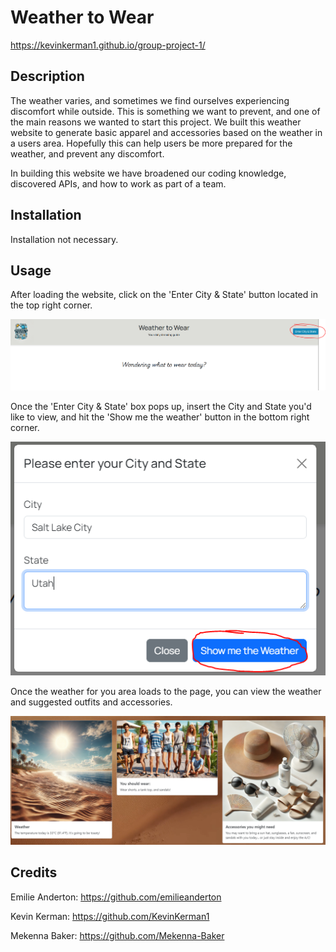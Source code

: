 # Weather to Wear

https://kevinkerman1.github.io/group-project-1/

## Description

The weather varies, and sometimes we find ourselves experiencing discomfort while outside. This is something we want to prevent, and one of the 
main reasons we wanted to start this project. We built this weather website to generate basic apparel and accessories based on the weather in a
users area. Hopefully this can help users be more prepared for the weather, and prevent any discomfort.

In building this website we have broadened our coding knowledge, discovered APIs, and how to work as part of a team. 


## Installation

Installation not necessary. 

## Usage

After loading the website, click on the 'Enter City & State' button located in the top right corner.

![alt text](./Assets/usage_enterCity&State.PNG)

Once the 'Enter City & State' box pops up, insert the City and State you'd like to view, and hit the 'Show me the weather' button in the bottom right corner. 

![alt text](./Assets/usage_showMeTheWeater.PNG)

Once the weather for you area loads to the page, you can view the weather and suggested outfits and accessories. 

![alt text](./Assets/usage_viewWeather.PNG)

## Credits

Emilie Anderton: https://github.com/emilieanderton

Kevin Kerman: https://github.com/KevinKerman1

Mekenna Baker: https://github.com/Mekenna-Baker
